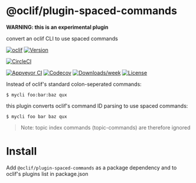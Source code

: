 @oclif/plugin-spaced-commands
======

**WARNING: this is an experimental plugin**

convert an oclif CLI to use spaced commands

[![oclif](https://img.shields.io/badge/cli-oclif-brightgreen.svg)](https://oclif.io)
[![Version](https://img.shields.io/npm/v/oclif-plugin-spaced-commands.svg)](https://npmjs.org/package/oclif-plugin-spaced-commands)

[![CircleCI](https://circleci.com/gh/RasPhilCo/oclif-plugin-spaced-commands/tree/master.svg?style=shield)](https://circleci.com/gh/RasPhilCo/oclif-plugin-spaced-commands/tree/master)

[![Appveyor CI](https://ci.appveyor.com/api/projects/status/github/RasPhilCo/oclif-plugin-spaced-commands?branch=master&svg=true)](https://ci.appveyor.com/project/RasPhilCo/oclif-plugin-spaced-commands/branch/master)
[![Codecov](https://codecov.io/gh/RasPhilCo/oclif-plugin-spaced-commands/branch/master/graph/badge.svg)](https://codecov.io/gh/RasPhilCo/oclif-plugin-spaced-commands)
[![Downloads/week](https://img.shields.io/npm/dw/oclif-plugin-spaced-commands.svg)](https://npmjs.org/package/oclif-plugin-spaced-commands)
[![License](https://img.shields.io/npm/l/oclif-plugin-spaced-commands.svg)](https://github.com/RasPhilCo/oclif-plugin-spaced-commands/blob/master/package.json)

Instead of oclif's standard colon-seperated commands:

```
$ mycli foo:bar:baz qux
```

this plugin converts oclif's command ID parsing to use spaced commands:

```
$ mycli foo bar baz qux
```

> Note: topic index commands (topic-commands) are therefore ignored

# Install

Add `@oclif/plugin-spaced-commands` as a package dependency and to oclif's plugins list in package.json
